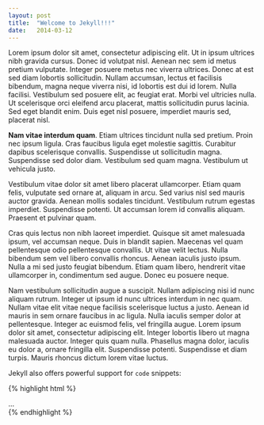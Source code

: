 ```yaml
---
layout: post
title:  "Welcome to Jekyll!!!"
date:   2014-03-12
---
```


Lorem ipsum dolor sit amet, consectetur adipiscing elit. Ut in ipsum ultrices
nibh gravida cursus. Donec id volutpat nisl. Aenean nec sem id metus pretium
vulputate. Integer posuere metus nec viverra ultrices. Donec at est sed diam
lobortis sollicitudin. Nullam accumsan, lectus et facilisis bibendum, magna
neque viverra nisi, id lobortis est dui id lorem. Nulla facilisi. Vestibulum
sed posuere elit, ac feugiat erat. Morbi vel ultricies nulla. Ut scelerisque
orci eleifend arcu placerat, mattis sollicitudin purus lacinia. Sed eget
blandit enim. Duis eget nisl posuere, imperdiet mauris sed, placerat nisl.

<strong>Nam vitae interdum quam</strong>. Etiam ultrices tincidunt nulla sed pretium. Proin nec
ipsum ligula. Cras faucibus ligula eget molestie sagittis. Curabitur dapibus
scelerisque convallis. Suspendisse ut sollicitudin magna. Suspendisse sed dolor
diam. Vestibulum sed quam magna. Vestibulum ut vehicula justo.

Vestibulum vitae dolor sit amet libero placerat ullamcorper. Etiam quam felis,
vulputate sed ornare at, aliquam in arcu. Sed varius nisl sed mauris auctor
gravida. Aenean mollis sodales tincidunt. Vestibulum rutrum egestas imperdiet.
Suspendisse potenti. Ut accumsan lorem id convallis aliquam. Praesent et
pulvinar quam.

Cras quis lectus non nibh laoreet imperdiet. Quisque sit amet malesuada ipsum,
vel accumsan neque. Duis in blandit sapien. Maecenas vel quam pellentesque odio
pellentesque convallis. Ut vitae velit lectus. Nulla bibendum sem vel libero
convallis rhoncus. Aenean iaculis justo ipsum. Nulla a mi sed justo feugiat
bibendum. Etiam quam libero, hendrerit vitae ullamcorper in, condimentum sed
augue. Donec eu posuere neque.

Nam vestibulum sollicitudin augue a suscipit. Nullam adipiscing nisi id nunc
aliquam rutrum. Integer ut ipsum id nunc ultrices interdum in nec quam.
Nullam vitae elit vitae neque facilisis scelerisque luctus a justo. Aenean id
mauris in sem ornare faucibus in ac ligula. Nulla iaculis semper dolor at
pellentesque. Integer ac euismod felis, vel fringilla augue. Lorem ipsum dolor
sit amet, consectetur adipiscing elit. Integer lobortis libero ut magna
malesuada auctor. Integer quis quam nulla. Phasellus magna dolor, iaculis eu
dolor a, ornare fringilla elit. Suspendisse potenti. Suspendisse et diam turpis.
Mauris rhoncus dictum lorem vitae luctus.

Jekyll also offers powerful support for `code` snippets:

{% highlight html %}
<!DOCTYPE html>
<html>
  <head>
    <title>Page title</title>
  </head>
  <body>
    <div class="container">...</div>
  </body>
</html>
{% endhighlight %}